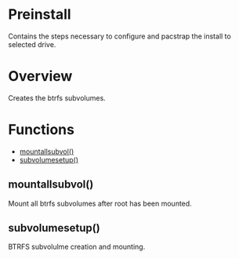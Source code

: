 # Preinstall

Contains the steps necessary to configure and pacstrap the install to selected drive. 

# Overview

Creates the btrfs subvolumes. 


# Functions
* [mountallsubvol()](#mountallsubvol)
* [subvolumesetup()](#subvolumesetup)


## mountallsubvol()

Mount all btrfs subvolumes after root has been mounted.

## subvolumesetup()

BTRFS subvolulme creation and mounting.


